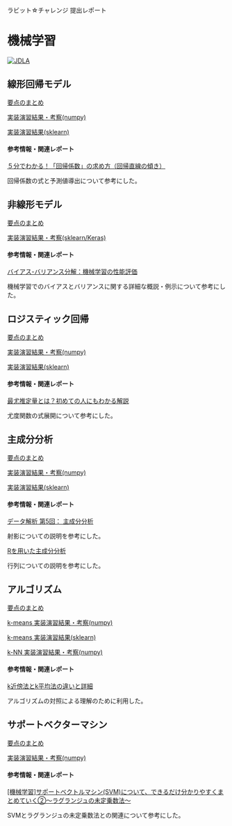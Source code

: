 ラビット☆チャレンジ 提出レポート

# 機械学習

[![JDLA](http://ai999.careers/bnr_jdla.png)](http://study-ai.com/jdla/)

## 線形回帰モデル
[要点のまとめ](./01_Linear-Regression.md)

[実装演習結果・考察(numpy)](./notebook/np_regression.ipynb)

[実装演習結果(sklearn)](./notebook/skl_regression.ipynb)


#### 参考情報・関連レポート
[５分でわかる！「回帰係数」の求め方（回帰直線の傾き）](https://blog.apar.jp/data-analysis/5967/#toc2)

回帰係数の式と予測値導出について参考にした。

## 非線形モデル

[要点のまとめ](./02_Nonlinear-regression.md)

[実装演習結果・考察(sklearn/Keras)](./notebook/skl_nonlinear_regression.ipynb)

#### 参考情報・関連レポート

[バイアス-バリアンス分解：機械学習の性能評価](https://www.hellocybernetics.tech/entry/2017/01/24/100415)

機械学習でのバイアスとバリアンスに関する詳細な概説・例示について参考にした。


## ロジスティック回帰

[要点のまとめ](./03_Logistic-regression.md)

[実装演習結果・考察(numpy)](./notebook/np_logistic_regression.ipynb)

[実装演習結果(sklearn)](./notebook/skl_logistic_regression.ipynb)

#### 参考情報・関連レポート

[最尤推定量とは？初めての人にもわかる解説](https://ai-trend.jp/basic-study/estimator/maximum-likelihood-estimation/)

尤度関数の式展開について参考にした。

## 主成分分析

[要点のまとめ](./04_PCA.md)

[実装演習結果・考察(numpy)](./notebook/np_pca.ipynb)

[実装演習結果(sklearn)](./notebook/skl_pca.ipynb)

#### 参考情報・関連レポート

[データ解析 第5回： 主成分分析](http://watanabe-www.math.dis.titech.ac.jp/users/swatanab/dataan201905.pdf)

射影についての説明を参考にした。

[Rを用いた主成分分析](http://www1.tcue.ac.jp/home1/ymiyatagbt/principal.pdf)

行列についての説明を参考にした。

## アルゴリズム

[要点のまとめ](./05_Algorithm.md)

[k-means 実装演習結果・考察(numpy)](./notebook/np_kmeans.ipynb)

[k-means 実装演習結果(sklearn)](./notebook/skl_kmeans.ipynb)

[k-NN 実装演習結果・考察(numpy)](./notebook/np_knn.ipynb)

#### 参考情報・関連レポート

[k近傍法とk平均法の違いと詳細](https://qiita.com/NoriakiOshita/items/698056cb74819624461f)

アルゴリズムの対照による理解のために利用した。

## サポートベクターマシン

[要点のまとめ](./07_SVM.md)

[実装演習結果・考察(numpy)](./notebook/np_svm.ipynb)

#### 参考情報・関連レポート

[[機械学習]サポートベクトルマシン(SVM)について、できるだけ分かりやすくまとめていく②～ラグランジュの未定乗数法～](https://qiita.com/renesisu727/items/26fc3df7bc0d464867d5)

SVMとラグランジュの未定乗数法との関連について参考にした。
